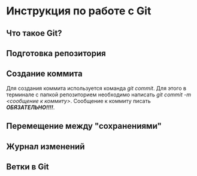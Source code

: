 # Инструкция по работе с Git

## Что такое Git?

## Подготовка репозитория

## Создание коммита
Для создания коммита используется команда *git commit*. Для этого в терминале с папкой репозиторием необходимо написать *git commit -m <сообщение к коммиту>*. Сообщение к коммиту писать ***ОБЯЗАТЕЛЬНО!!!!***.

## Перемещение между "сохранениями"

## Журнал изменений

## Ветки в Git